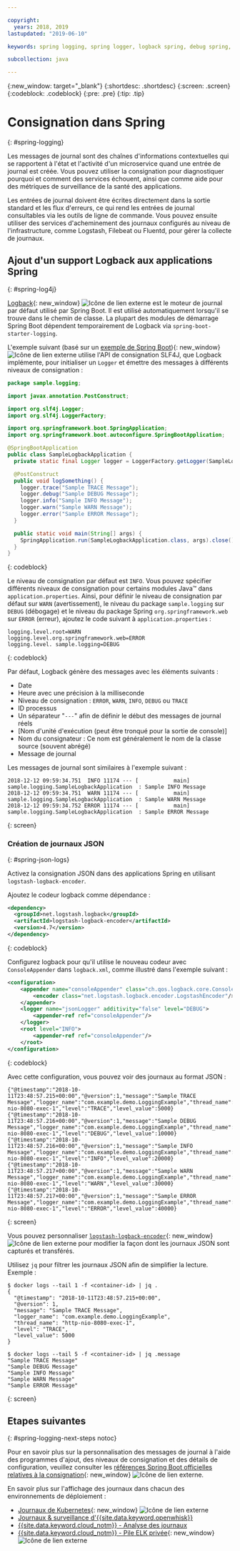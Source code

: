 ```yaml
---

copyright:
  years: 2018, 2019
lastupdated: "2019-06-10"

keywords: spring logging, spring logger, logback spring, debug spring, json log spring, consoleappender spring, spring boot log

subcollection: java

---
```


{:new_window: target="_blank"}
{:shortdesc: .shortdesc}
{:screen: .screen}
{:codeblock: .codeblock}
{:pre: .pre}
{:tip: .tip}

# Consignation dans Spring
{: #spring-logging}

Les messages de journal sont des chaînes d'informations contextuelles qui se rapportent à l'état et l'activité d'un microservice quand une entrée de journal est créée. Vous pouvez utiliser la consignation pour diagnostiquer pourquoi et comment des services échouent, ainsi que comme aide pour des métriques de surveillance de la santé des applications.

Les entrées de journal doivent être écrites directement dans la sortie standard et les flux d'erreurs, ce qui rend les entrées de journal consultables via les outils de ligne de commande. Vous pouvez ensuite utiliser des services d'acheminement des journaux configurés au niveau de l'infrastructure, comme Logstash, Filebeat ou Fluentd, pour gérer la collecte de journaux.

## Ajout d'un support Logback aux applications Spring
{: #spring-log4j}

[Logback](https://logback.qos.ch/){: new_window} ![Icône de lien externe](../icons/launch-glyph.svg "Icône de lien externe") est le moteur de journal par défaut utilisé par Spring Boot. Il est utilisé automatiquement lorsqu'il se trouve dans le chemin de classe. La plupart des modules de démarrage Spring Boot dépendent temporairement de Logback via `spring-boot-starter-logging`.

L'exemple suivant (basé sur un [exemple de Spring Boot](https://github.com/spring-projects/spring-boot/blob/master/spring-boot-samples/spring-boot-sample-logback/src/main/java/sample/logback/SampleLogbackApplication.java)){: new_window} ![Icône de lien externe](../icons/launch-glyph.svg "Icône de lien externe") utilise l'API de consignation SLF4J, que Logback implémente, pour initialiser un `Logger` et émettre des messages à différents niveaux de consignation :

```java
package sample.logging;

import javax.annotation.PostConstruct;

import org.slf4j.Logger;
import org.slf4j.LoggerFactory;

import org.springframework.boot.SpringApplication;
import org.springframework.boot.autoconfigure.SpringBootApplication;

@SpringBootApplication
public class SampleLogbackApplication {
  private static final Logger logger = LoggerFactory.getLogger(SampleLogbackApplication.class);

  @PostConstruct
  public void logSomething() {
    logger.trace("Sample TRACE Message");
    logger.debug("Sample DEBUG Message");
    logger.info("Sample INFO Message");
    logger.warn("Sample WARN Message");
    logger.error("Sample ERROR Message");
  }

  public static void main(String[] args) {
    SpringApplication.run(SampleLogbackApplication.class, args).close();
  }
}
```
{: codeblock}

Le niveau de consignation par défaut est `INFO`. Vous pouvez spécifier différents niveaux de consignation pour certains modules Java&trade; dans `application.properties`. Ainsi, pour définir le niveau de consignation par défaut sur `WARN` (avertissement), le niveau du package `sample.logging` sur `DEBUG` (débogage) et le niveau du package Spring `org.springframework.web` sur `ERROR` (erreur), ajoutez le code suivant à `application.properties` :

```properties
logging.level.root=WARN
logging.level.org.springframework.web=ERROR
logging.level. sample.logging=DEBUG
```
{: codeblock}

Par défaut, Logback génère des messages avec les éléments suivants :

- Date
- Heure avec une précision à la milliseconde
- Niveau de consignation : `ERROR`, `WARN`, `INFO`, `DEBUG` ou `TRACE`
- ID processus
- Un séparateur "`---`" afin de définir le début des messages de journal réels
- [Nom d'unité d'exécution (peut être tronqué pour la sortie de console)]
- Nom du consignateur : Ce nom est généralement le nom de la classe source (souvent abrégé)
- Message de journal

Les messages de journal sont similaires à l'exemple suivant :

```
2018-12-12 09:59:34.751  INFO 11174 --- [           main] sample.logging.SampleLogbackApplication  : Sample INFO Message
2018-12-12 09:59:34.751  WARN 11174 --- [           main] sample.logging.SampleLogbackApplication  : Sample WARN Message
2018-12-12 09:59:34.752 ERROR 11174 --- [           main] sample.logging.SampleLogbackApplication  : Sample ERROR Message
```
{: screen}

### Création de journaux JSON
{: #spring-json-logs}

Activez la consignation JSON dans des applications Spring en utilisant `logstash-logback-encoder`.

Ajoutez le codeur logback comme dépendance :

```xml
<dependency>
  <groupId>net.logstash.logback</groupId>
  <artifactId>logstash-logback-encoder</artifactId>
  <version>4.7</version>
</dependency>
```
{: codeblock}

Configurez logback pour qu'il utilise le nouveau codeur avec `ConsoleAppender` dans `logback.xml`, comme illustré dans l'exemple suivant :

```xml
<configuration>
    <appender name="consoleAppender" class="ch.qos.logback.core.ConsoleAppender">
        <encoder class="net.logstash.logback.encoder.LogstashEncoder"/>
    </appender>
    <logger name="jsonLogger" additivity="false" level="DEBUG">
        <appender-ref ref="consoleAppender"/>
    </logger>
    <root level="INFO">
        <appender-ref ref="consoleAppender"/>
    </root>
</configuration>
```
{: codeblock}

Avec cette configuration, vous pouvez voir des journaux au format JSON : 

```
{"@timestamp":"2018-10-11T23:48:57.215+00:00","@version":1,"message":"Sample TRACE Message","logger_name":"com.example.demo.LoggingExample","thread_name":"http-nio-8080-exec-1","level":"TRACE","level_value":5000}
{"@timestamp":"2018-10-11T23:48:57.216+00:00","@version":1,"message":"Sample DEBUG Message","logger_name":"com.example.demo.LoggingExample","thread_name":"http-nio-8080-exec-1","level":"DEBUG","level_value":10000}
{"@timestamp":"2018-10-11T23:48:57.216+00:00","@version":1,"message":"Sample INFO Message","logger_name":"com.example.demo.LoggingExample","thread_name":"http-nio-8080-exec-1","level":"INFO","level_value":20000}
{"@timestamp":"2018-10-11T23:48:57.217+00:00","@version":1,"message":"Sample WARN Message","logger_name":"com.example.demo.LoggingExample","thread_name":"http-nio-8080-exec-1","level":"WARN","level_value":30000}
{"@timestamp":"2018-10-11T23:48:57.217+00:00","@version":1,"message":"Sample ERROR Message","logger_name":"com.example.demo.LoggingExample","thread_name":"http-nio-8080-exec-1","level":"ERROR","level_value":40000}
```
{: screen}

Vous pouvez personnaliser [`logstash-logback-encoder`](https://github.com/logstash/logstash-logback-encoder){: new_window} ![Icône de lien externe](../icons/launch-glyph.svg "Icône de lien externe") pour modifier la façon dont les journaux JSON sont capturés et transférés.

Utilisez `jq` pour filtrer les journaux JSON afin de simplifier la lecture. Exemple :

```
$ docker logs --tail 1 -f <container-id> | jq .
{
  "@timestamp": "2018-10-11T23:48:57.215+00:00",
  "@version": 1,
  "message": "Sample TRACE Message",
  "logger_name": "com.example.demo.LoggingExample",
  "thread_name": "http-nio-8080-exec-1",
  "level": "TRACE",
  "level_value": 5000
}

$ docker logs --tail 5 -f <container-id> | jq .message
"Sample TRACE Message"
"Sample DEBUG Message"
"Sample INFO Message"
"Sample WARN Message"
"Sample ERROR Message"
```
{: screen}

## Etapes suivantes
{: #spring-logging-next-steps notoc}

Pour en savoir plus sur la personnalisation des messages de journal à l'aide des programmes d'ajout, des niveaux de consignation et des détails de configuration, veuillez consulter les [références Spring Boot officielles relatives à la consignation](https://docs.spring.io/spring-boot/docs/current/reference/html/howto-logging.html){: new_window} ![Icône de lien externe](../icons/launch-glyph.svg "Icône de lien externe").

En savoir plus sur l'affichage des journaux dans chacun des environnements de déploiement :

* [Journaux de Kubernetes](https://kubernetes.io/docs/concepts/cluster-administration/logging/){: new_window} ![Icône de lien externe](../icons/launch-glyph.svg "Icône de lien externe")
* [Journaux & surveillance d'{{site.data.keyword.openwhisk}}](/docs/openwhisk?topic=cloud-functions-logs)
* [{{site.data.keyword.cloud_notm}} - Analyse des journaux](/docs/services/CloudLogAnalysis?topic=cloudloganalysis-log_analysis_ov#log_analysis_ov)
* [{{site.data.keyword.cloud_notm}} - Pile ELK privée](https://www.ibm.com/support/knowledgecenter/en/SSBS6K_2.1.0.2/manage_metrics/logging_elk.html){: new_window} ![Icône de lien externe](../icons/launch-glyph.svg "Icône de lien externe")
